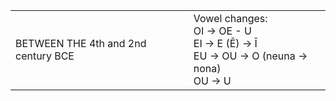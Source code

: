 |                                     |                                                                                                                                                                                                                                                                                                                                                                                                                                                                                                                                                                                                                                                                            |
|-------------------------------------|----------------------------------------------------------------------------------------------------------------------------------------------------------------------------------------------------------------------------------------------------------------------------------------------------------------------------------------------------------------------------------------------------------------------------------------------------------------------------------------------------------------------------------------------------------------------------------------------------------------------------------------------------------------------------|
| BETWEEN THE 4th and 2nd century BCE | Vowel changes: <br/> OI -> OE - U <br/> EI -> E (Ē) -> Ī <br/> EU -> OU -> O (neuna -> nona) <br/> OU -> U                                                                                                                                                                                                                                                                                                                                                                                                                                                                                                                                                                 |

